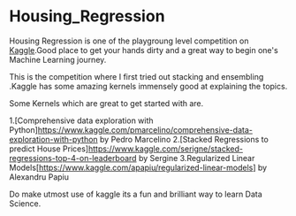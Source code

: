 # Housing_Regression

Housing Regression is one of the playgroung level competition on [Kaggle](https://www.kaggle.com/c/house-prices-advanced-regression-techniques).Good place to get your hands dirty and a great way to begin one's  Machine Learning journey.

This is the competition where I first tried out stacking and ensembling .Kaggle has some amazing kernels immensely good at explaining the topics.

Some Kernels which are great to get started with are.

1.[Comprehensive data exploration with Python]https://www.kaggle.com/pmarcelino/comprehensive-data-exploration-with-python by Pedro Marcelino
2.[Stacked Regressions to predict House Prices]https://www.kaggle.com/serigne/stacked-regressions-top-4-on-leaderboard by Sergine
3.Regularized Linear Models[https://www.kaggle.com/apapiu/regularized-linear-models] by Alexandru Papiu 

Do make utmost use of kaggle its a fun and brilliant way to learn Data Science.
